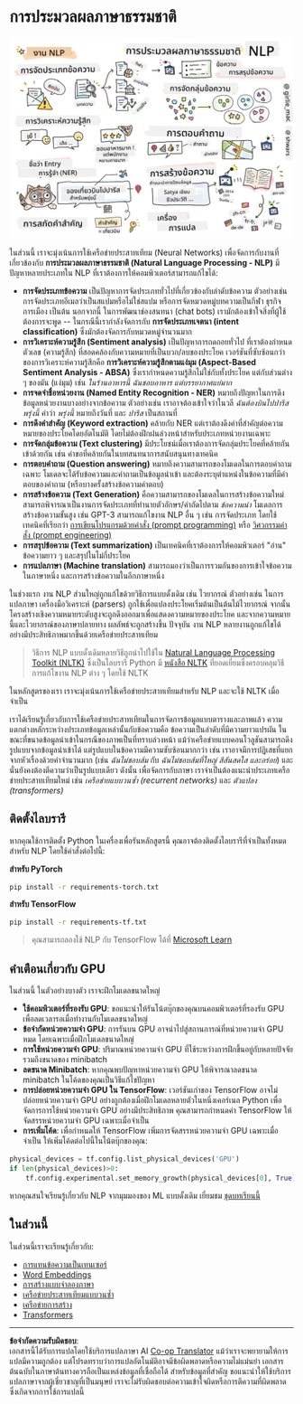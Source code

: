 <!--
CO_OP_TRANSLATOR_METADATA:
{
  "original_hash": "8ef02a9318257ea140ed3ed74442096d",
  "translation_date": "2025-08-29T09:16:38+00:00",
  "source_file": "lessons/5-NLP/README.md",
  "language_code": "th"
}
-->
# การประมวลผลภาษาธรรมชาติ

![ภาพสรุปงาน NLP ในรูปวาด](../../../../translated_images/ai-nlp.b22dcb8ca4707ceaee8576db1c5f4089c8cac2f454e9e03ea554f07fda4556b8.th.png)

ในส่วนนี้ เราจะมุ่งเน้นการใช้เครือข่ายประสาทเทียม (Neural Networks) เพื่อจัดการกับงานที่เกี่ยวข้องกับ **การประมวลผลภาษาธรรมชาติ (Natural Language Processing - NLP)** มีปัญหาหลายประเภทใน NLP ที่เราต้องการให้คอมพิวเตอร์สามารถแก้ไขได้:

* **การจัดประเภทข้อความ** เป็นปัญหาการจัดประเภททั่วไปที่เกี่ยวข้องกับลำดับข้อความ ตัวอย่างเช่น การจัดประเภทอีเมลว่าเป็นสแปมหรือไม่ใช่สแปม หรือการจัดหมวดหมู่บทความเป็นกีฬา ธุรกิจ การเมือง เป็นต้น นอกจากนี้ ในการพัฒนาช่องสนทนา (chat bots) เรามักต้องเข้าใจสิ่งที่ผู้ใช้ต้องการจะพูด -- ในกรณีนี้เรากำลังจัดการกับ **การจัดประเภทเจตนา (intent classification)** ซึ่งมักต้องจัดการกับหมวดหมู่จำนวนมาก
* **การวิเคราะห์ความรู้สึก (Sentiment analysis)** เป็นปัญหาการถดถอยทั่วไป ที่เราต้องกำหนดตัวเลข (ความรู้สึก) ที่สอดคล้องกับความหมายที่เป็นบวก/ลบของประโยค เวอร์ชันที่ซับซ้อนกว่าของการวิเคราะห์ความรู้สึกคือ **การวิเคราะห์ความรู้สึกตามแง่มุม (Aspect-Based Sentiment Analysis - ABSA)** ซึ่งเรากำหนดความรู้สึกไม่ใช่กับทั้งประโยค แต่กับส่วนต่าง ๆ ของมัน (แง่มุม) เช่น *ในร้านอาหารนี้ ฉันชอบอาหาร แต่บรรยากาศแย่มาก*
* **การจดจำชื่อหน่วยงาน (Named Entity Recognition - NER)** หมายถึงปัญหาในการดึงข้อมูลหน่วยงานบางอย่างจากข้อความ ตัวอย่างเช่น เราอาจต้องเข้าใจว่าในวลี *ฉันต้องบินไปปารีสพรุ่งนี้* คำว่า *พรุ่งนี้* หมายถึงวันที่ และ *ปารีส* เป็นสถานที่  
* **การดึงคำสำคัญ (Keyword extraction)** คล้ายกับ NER แต่เราต้องดึงคำที่สำคัญต่อความหมายของประโยคโดยอัตโนมัติ โดยไม่ต้องฝึกฝนล่วงหน้าสำหรับประเภทหน่วยงานเฉพาะ
* **การจัดกลุ่มข้อความ (Text clustering)** มีประโยชน์เมื่อเราต้องการจัดกลุ่มประโยคที่คล้ายกันเข้าด้วยกัน เช่น คำขอที่คล้ายกันในบทสนทนาการสนับสนุนทางเทคนิค
* **การตอบคำถาม (Question answering)** หมายถึงความสามารถของโมเดลในการตอบคำถามเฉพาะ โมเดลจะได้รับข้อความและคำถามเป็นข้อมูลนำเข้า และต้องระบุตำแหน่งในข้อความที่มีคำตอบของคำถาม (หรือบางครั้งสร้างข้อความคำตอบ)
* **การสร้างข้อความ (Text Generation)** คือความสามารถของโมเดลในการสร้างข้อความใหม่ สามารถพิจารณาเป็นงานการจัดประเภทที่ทำนายตัวอักษร/คำถัดไปตาม *ข้อความนำ* โมเดลการสร้างข้อความขั้นสูง เช่น GPT-3 สามารถแก้ไขงาน NLP อื่น ๆ เช่น การจัดประเภท โดยใช้เทคนิคที่เรียกว่า [การเขียนโปรแกรมด้วยคำสั่ง (prompt programming)](https://towardsdatascience.com/software-3-0-how-prompting-will-change-the-rules-of-the-game-a982fbfe1e0) หรือ [วิศวกรรมคำสั่ง (prompt engineering)](https://medium.com/swlh/openai-gpt-3-and-prompt-engineering-dcdc2c5fcd29)
* **การสรุปข้อความ (Text summarization)** เป็นเทคนิคที่เราต้องการให้คอมพิวเตอร์ "อ่าน" ข้อความยาว ๆ และสรุปในไม่กี่ประโยค
* **การแปลภาษา (Machine translation)** สามารถมองว่าเป็นการรวมกันของการเข้าใจข้อความในภาษาหนึ่ง และการสร้างข้อความในอีกภาษาหนึ่ง

ในช่วงแรก งาน NLP ส่วนใหญ่ถูกแก้ไขด้วยวิธีการแบบดั้งเดิม เช่น ไวยากรณ์ ตัวอย่างเช่น ในการแปลภาษา เครื่องมือวิเคราะห์ (parsers) ถูกใช้เพื่อแปลงประโยคเริ่มต้นเป็นต้นไม้ไวยากรณ์ จากนั้นโครงสร้างเชิงความหมายระดับสูงจะถูกดึงออกมาเพื่อแสดงความหมายของประโยค และจากความหมายนี้และไวยากรณ์ของภาษาปลายทาง ผลลัพธ์จะถูกสร้างขึ้น ปัจจุบัน งาน NLP หลายงานถูกแก้ไขได้อย่างมีประสิทธิภาพมากขึ้นด้วยเครือข่ายประสาทเทียม

> วิธีการ NLP แบบดั้งเดิมหลายวิธีถูกนำไปใช้ใน [Natural Language Processing Toolkit (NLTK)](https://www.nltk.org) ซึ่งเป็นไลบรารี Python มี [หนังสือ NLTK](https://www.nltk.org/book/) ที่ยอดเยี่ยมซึ่งครอบคลุมวิธีการแก้ไขงาน NLP ต่าง ๆ โดยใช้ NLTK

ในหลักสูตรของเรา เราจะมุ่งเน้นการใช้เครือข่ายประสาทเทียมสำหรับ NLP และจะใช้ NLTK เมื่อจำเป็น

เราได้เรียนรู้เกี่ยวกับการใช้เครือข่ายประสาทเทียมในการจัดการข้อมูลแบบตารางและภาพแล้ว ความแตกต่างหลักระหว่างประเภทข้อมูลเหล่านั้นกับข้อความคือ ข้อความเป็นลำดับที่มีความยาวแปรผัน ในขณะที่ขนาดข้อมูลนำเข้าในกรณีของภาพเป็นที่ทราบล่วงหน้า แม้ว่าเครือข่ายแบบคอนโวลูชันสามารถดึงรูปแบบจากข้อมูลนำเข้าได้ แต่รูปแบบในข้อความมีความซับซ้อนมากกว่า เช่น เราอาจมีการปฏิเสธที่แยกจากหัวเรื่องด้วยคำจำนวนมาก (เช่น *ฉันไม่ชอบส้ม* กับ *ฉันไม่ชอบส้มที่ใหญ่ สีสันสดใส และอร่อย*) และนั่นยังคงต้องตีความว่าเป็นรูปแบบเดียว ดังนั้น เพื่อจัดการกับภาษา เราจำเป็นต้องแนะนำประเภทเครือข่ายประสาทเทียมใหม่ เช่น *เครือข่ายแบบวนซ้ำ (recurrent networks)* และ *ตัวแปลง (transformers)*

## ติดตั้งไลบรารี

หากคุณใช้การติดตั้ง Python ในเครื่องเพื่อรันหลักสูตรนี้ คุณอาจต้องติดตั้งไลบรารีที่จำเป็นทั้งหมดสำหรับ NLP โดยใช้คำสั่งต่อไปนี้:

**สำหรับ PyTorch**
```bash
pip install -r requirements-torch.txt
```
**สำหรับ TensorFlow**
```bash
pip install -r requirements-tf.txt
```

> คุณสามารถลองใช้ NLP กับ TensorFlow ได้ที่ [Microsoft Learn](https://docs.microsoft.com/learn/modules/intro-natural-language-processing-tensorflow/?WT.mc_id=academic-77998-cacaste)

## คำเตือนเกี่ยวกับ GPU

ในส่วนนี้ ในตัวอย่างบางตัว เราจะฝึกโมเดลขนาดใหญ่
* **ใช้คอมพิวเตอร์ที่รองรับ GPU**: ขอแนะนำให้รันโน้ตบุ๊กของคุณบนคอมพิวเตอร์ที่รองรับ GPU เพื่อลดเวลารอเมื่อทำงานกับโมเดลขนาดใหญ่
* **ข้อจำกัดหน่วยความจำ GPU**: การรันบน GPU อาจนำไปสู่สถานการณ์ที่หน่วยความจำ GPU หมด โดยเฉพาะเมื่อฝึกโมเดลขนาดใหญ่
* **การใช้หน่วยความจำ GPU**: ปริมาณหน่วยความจำ GPU ที่ใช้ระหว่างการฝึกขึ้นอยู่กับหลายปัจจัย รวมถึงขนาดของ minibatch
* **ลดขนาด Minibatch**: หากคุณพบปัญหาหน่วยความจำ GPU ให้พิจารณาลดขนาด minibatch ในโค้ดของคุณเป็นวิธีแก้ไขปัญหา
* **การปล่อยหน่วยความจำ GPU ใน TensorFlow**: เวอร์ชันเก่าของ TensorFlow อาจไม่ปล่อยหน่วยความจำ GPU อย่างถูกต้องเมื่อฝึกโมเดลหลายตัวในหนึ่งเคอร์เนล Python เพื่อจัดการการใช้หน่วยความจำ GPU อย่างมีประสิทธิภาพ คุณสามารถกำหนดค่า TensorFlow ให้จัดสรรหน่วยความจำ GPU เฉพาะเมื่อจำเป็น
* **การเพิ่มโค้ด**: เพื่อกำหนดให้ TensorFlow เพิ่มการจัดสรรหน่วยความจำ GPU เฉพาะเมื่อจำเป็น ให้เพิ่มโค้ดต่อไปนี้ในโน้ตบุ๊กของคุณ:

```python
physical_devices = tf.config.list_physical_devices('GPU') 
if len(physical_devices)>0:
    tf.config.experimental.set_memory_growth(physical_devices[0], True) 
```

หากคุณสนใจเรียนรู้เกี่ยวกับ NLP จากมุมมองของ ML แบบดั้งเดิม เยี่ยมชม [ชุดบทเรียนนี้](https://github.com/microsoft/ML-For-Beginners/tree/main/6-NLP)

## ในส่วนนี้
ในส่วนนี้เราจะเรียนรู้เกี่ยวกับ:

* [การแทนข้อความเป็นเทนเซอร์](13-TextRep/README.md)
* [Word Embeddings](14-Emdeddings/README.md)
* [การสร้างแบบจำลองภาษา](15-LanguageModeling/README.md)
* [เครือข่ายประสาทเทียมแบบวนซ้ำ](16-RNN/README.md)
* [เครือข่ายการสร้าง](17-GenerativeNetworks/README.md)
* [Transformers](18-Transformers/README.md)

---

**ข้อจำกัดความรับผิดชอบ**:  
เอกสารนี้ได้รับการแปลโดยใช้บริการแปลภาษา AI [Co-op Translator](https://github.com/Azure/co-op-translator) แม้ว่าเราจะพยายามให้การแปลมีความถูกต้อง แต่โปรดทราบว่าการแปลอัตโนมัติอาจมีข้อผิดพลาดหรือความไม่แม่นยำ เอกสารต้นฉบับในภาษาต้นทางควรถือเป็นแหล่งข้อมูลที่เชื่อถือได้ สำหรับข้อมูลที่สำคัญ ขอแนะนำให้ใช้บริการแปลภาษาจากผู้เชี่ยวชาญที่เป็นมนุษย์ เราจะไม่รับผิดชอบต่อความเข้าใจผิดหรือการตีความที่ผิดพลาดซึ่งเกิดจากการใช้การแปลนี้